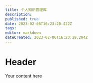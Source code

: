 ```yaml
---
title: 个人知识管理库
description: 
published: true
date: 2023-02-06T16:23:20.422Z
tags: 
editor: markdown
dateCreated: 2023-02-06T16:23:19.294Z
---
```


# Header
Your content here